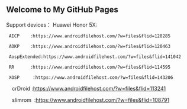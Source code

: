## Welcome to My GitHub Pages
Support devices：
Huawei Honor 5X:

     AICP    :https://www.androidfilehost.com/?w=files&flid=128285
     
     AOKP    :https://www.androidfilehost.com/?w=files&flid=120463
     
     AospExtended:https://www.androidfilehost.com/?w=files&flid=141042

     RR      :https://www.androidfilehost.com/?w=files&flid=114595
     
     XOSP     :https://www.androidfilehost.com/?w=files&flid=143206
   
     crDroid  :https://www.androidfilehost.com/?w=files&flid=113241
     
     slimrom  :https://www.androidfilehost.com/?w=files&flid=108791
